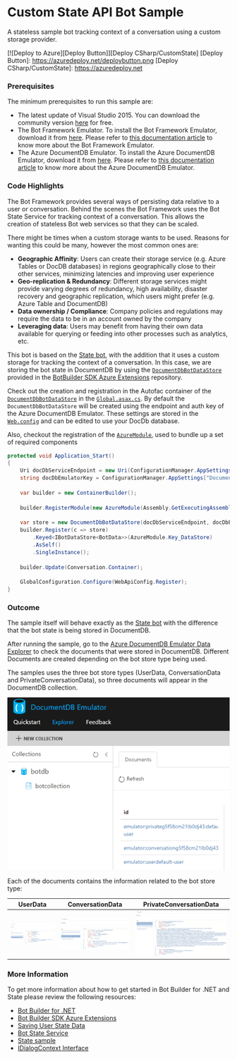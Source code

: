 # Custom State API Bot Sample

A stateless sample bot tracking context of a conversation using a custom storage provider.

[![Deploy to Azure][Deploy Button]][Deploy CSharp/CustomState]
[Deploy Button]: https://azuredeploy.net/deploybutton.png
[Deploy CSharp/CustomState]: https://azuredeploy.net

### Prerequisites

The minimum prerequisites to run this sample are:
* The latest update of Visual Studio 2015. You can download the community version [here](http://www.visualstudio.com) for free.
* The Bot Framework Emulator. To install the Bot Framework Emulator, download it from [here](https://emulator.botframework.com/). Please refer to [this documentation article](https://github.com/microsoft/botframework-emulator/wiki/Getting-Started) to know more about the Bot Framework Emulator.
* The Azure DocumentDB Emulator. To install the Azure DocumentDB Emulator, download it from [here](https://aka.ms/documentdb-emulator). Please refer to [this documentation article](https://docs.microsoft.com/en-us/azure/documentdb/documentdb-nosql-local-emulator) to know more about the Azure DocumentDB Emulator.

### Code Highlights

The Bot Framework provides several ways of persisting data relative to a user or conversation. Behind the scenes the Bot Framework uses the Bot State Service for tracking context of a conversation. This allows the creation of stateless Bot web services so that they can be scaled.

There might be times when a custom storage wants to be used. Reasons for wanting this could be many, however the most common ones are:

* **Geographic Affinity**: Users can create their storage service (e.g. Azure Tables or DocDB databases) in regions geographically close to their other services, minimizing latencies and improving user experience
* **Geo-replication & Redundancy**: Different storage services might provide varying degrees of redundancy, high availability, disaster recovery and geographic replication, which users might prefer (e.g. Azure Table and DocumentDB)
* **Data ownership / Compliance**: Company policies and regulations may require the data to be in an account owned by the company
* **Leveraging data**: Users may benefit from having their own data available for querying or feeding into other processes such as analytics, etc.

This bot is based on the [State bot](../core-State), with the addition that it uses a custom storage for tracking the context of a conversation. In this case, we are storing the bot state in DocumentDB by using the [`DocumentDbBotDataStore`](https://github.com/Microsoft/BotBuilder-Azure/blob/master/CSharp/Library/Microsoft.Bot.Builder.Azure/DocumentDbBotDataStore.cs) provided in the [BotBuilder SDK Azure Extensions](https://github.com/Microsoft/BotBuilder-Azure) repository.

Check out the creation and registration in the Autofac container of the [`DocumentDbBotDataStore`](https://github.com/Microsoft/BotBuilder-Azure/blob/master/CSharp/Library/Microsoft.Bot.Builder.Azure/DocumentDbBotDataStore.cs) in the [`Global.asax.cs`](Global.asax.cs#L24-L28). By default the `DocumentDbBotDataStore` will be created using the endpoint and auth key of the Azure DocumentDB Emulator. These settings are stored in the [`Web.config`](Web.config#L12-L13) and can be edited to use your DocDb database.

Also, checkout the registration of the [`AzureModule`](https://github.com/Microsoft/BotBuilder-Azure/blob/master/CSharp/Library/Microsoft.Bot.Builder.Azure/AzureModule.cs), used to bundle up a set of required components

````C#
protected void Application_Start()
{
    Uri docDbServiceEndpoint = new Uri(ConfigurationManager.AppSettings["DocumentDbServiceEndpoint"]);
    string docDbEmulatorKey = ConfigurationManager.AppSettings["DocumentDbAuthKey"];

    var builder = new ContainerBuilder();

    builder.RegisterModule(new AzureModule(Assembly.GetExecutingAssembly()));

    var store = new DocumentDbBotDataStore(docDbServiceEndpoint, docDbEmulatorKey);
    builder.Register(c => store)
        .Keyed<IBotDataStore<BotData>>(AzureModule.Key_DataStore)
        .AsSelf()
        .SingleInstance();

    builder.Update(Conversation.Container);

    GlobalConfiguration.Configure(WebApiConfig.Register);
}
````

### Outcome

The sample itself will behave exactly as the [State bot](../core-State) with the difference that the bot state is being stored in DocumentDB.

After running the sample, go to the [Azure DocumentDB Emulator Data Explorer](https://localhost:8081/_explorer/index.html#) to check the documents that were stored in DocumentDB. Different Documents are created depending on the bot store type being used. 

The samples uses the three bot store types (UserData, ConversationData and PrivateConversationData), so three documents will appear in the DocumentDB collection.

![Sample Outcome](images/outcome.png)

Each of the documents contains the information related to the bot store type:

| UserData| ConversationData | PrivateConversationData |
|----------|-------|----------|
|![Custom State - User Data](images/outcome-userdata.png)|![Custom State - Conversation Data](images/outcome-conversationdata.png)|![Custom State - Private Conversation Data](images/outcome-privateconversationdata.png)|

### More Information

To get more information about how to get started in Bot Builder for .NET and State please review the following resources:
* [Bot Builder for .NET](https://docs.botframework.com/en-us/csharp/builder/sdkreference/index.html)
* [Bot Builder SDK Azure Extensions](https://github.com/Microsoft/BotBuilder-Azure)
* [Saving User State Data](https://docs.botframework.com/en-us/core-concepts/userdata)
* [Bot State Service](https://docs.botframework.com/en-us/csharp/builder/sdkreference/stateapi.html)
* [State sample](../core-State)
* [IDialogContext Interface](https://docs.botframework.com/en-us/csharp/builder/sdkreference/d1/dc6/interface_microsoft_1_1_bot_1_1_builder_1_1_dialogs_1_1_i_dialog_context.html)
